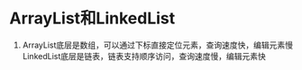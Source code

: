 # ArrayList和LinkedList


1. ArrayList底层是数组，可以通过下标直接定位元素，查询速度快，编辑元素慢
   LinkedList底层是链表，链表支持顺序访问，查询速度慢，编辑元素快